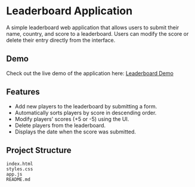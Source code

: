 # Leaderboard Application

A simple leaderboard web application that allows users to submit their name, country, and score to a leaderboard. Users can modify the score or delete their entry directly from the interface.

## Demo

Check out the live demo of the application here: [Leaderboard Demo](https://pyhtondevelopernishu.github.io/LeaderBoard_js/)

## Features

- Add new players to the leaderboard by submitting a form.
- Automatically sorts players by score in descending order.
- Modify players' scores (+5 or -5) using the UI.
- Delete players from the leaderboard.
- Displays the date when the score was submitted.
  
## Project Structure

```plaintext
index.html
styles.css
app.js
README.md
